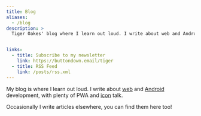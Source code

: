 ```yaml
---
title: Blog
aliases:
  - /blog
description: >
  Tiger Oakes' blog where I learn out loud. I write about web and Android development, with plenty of PWA and icon talk.


links:
  - title: Subscribe to my newsletter
    link: https://buttondown.email/tiger
  - title: RSS Feed
    link: /posts/rss.xml
---
```


My blog is where I learn out loud. I write about [web](../tags/web/) and [Android](../tags/android/) development, with plenty of PWA and [icon](../tags/icons/) talk.

Occasionally I write articles elsewhere, you can find them here too!
